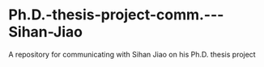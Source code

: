 # Ph.D.-thesis-project-comm.---Sihan-Jiao
A repository for communicating with Sihan Jiao on his Ph.D. thesis project
